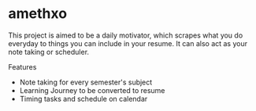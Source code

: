 # amethxo
This project is aimed to be a daily motivator, which scrapes what you do everyday to things you can include in your resume. It can also act as your note taking or scheduler.

Features
* Note taking for every semester's subject
* Learning Journey to be converted to resume
* Timing tasks and schedule on calendar
